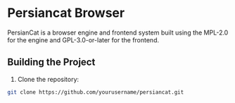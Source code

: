 # Persiancat Browser

PersianCat is a browser engine and frontend system built using the MPL-2.0 for the engine and GPL-3.0-or-later for the frontend.

## Building the Project

1. Clone the repository:

```bash
git clone https://github.com/yourusername/persiancat.git
